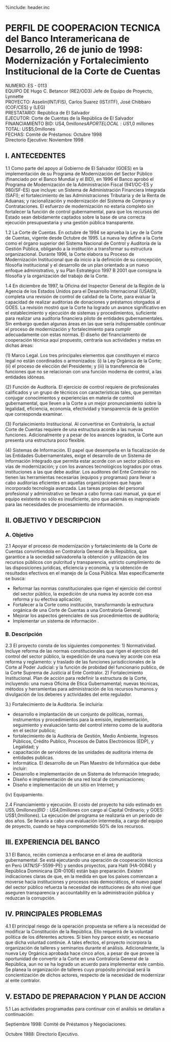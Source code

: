%include: header.inc

# PERFIL DE COOPERACION TECNICA del Banco Interamericana de Desarrollo, 26 de junio de 1998: Modernización y Fortalecimiento Institucional de la Corte de Cuentas

NUMERO: ES - 0113  
EQUIPO DE Hugo C. Betancor (RE2/OD3) Jefe de Equipo de Proyecto, Lynnette  
PROYECTO: Asselin(INT/FIS), Carlos Suarez (IST/ITF), José Chibbaro (COF/CES) y (LEG)  
PRESTATARIO: República de El Salvador  
EJECUTOR: Corte de Cuentas de la República de El Salvador  
FINANCIAMIENTO BID: US$4,0 millones  
APORTE LOCAL: US$1,0 millones  
TOTAL: US$5,0millones  
FECHAS: Comité de Préstamos: Octubre 1998  
Directorio Ejecutivo: Noviembre 1998

## I. ANTECEDENTES 

1.1 Como parte del apoyo al Gobierno de El Salvador (GOES) en la implementación
de su Programa de Modernización del Sector Público (financiado por el Banco
Mundial y el BID), en 1996 el Banco aprobó el Programa de Modernización de la
Administración Fiscal (941/OC-ES y 980/SF-ES) que incluye: un Sistema de
Administración Financiera Integrada (SAFI); el fortalecimiento de las
Administraciones Tributaria y de la Renta de Aduanas; y racionalización y
modernización del Sistema de Compras y Contrataciones. El esfuerzo de
modernización no estaría completo sin fortalecer la función de control
gubernamental, para que los recursos del Estado sean debidamente captados sobre
la base de una correcta ejecución presupuestaria y una gestión pública
transparente.

1.2 La Corte de Cuentas. En octubre de 1994 se aprueba la Ley de la Corte de
Cuentas, vigente desde Octubre de 1995. La nueva ley define a la Corte como el
órgano superior del Sistema Nacional de Control y Auditoría de la Gestión
Pública, obligando a la institución a transformar su estructura organizacional.
Durante 1996, la Corte elabora su Proceso de Modernización Institucional que da
inicio a la definición de su concepción, filosofía institucional y el desarrollo
de un plan orientado a un nuevo enfoque administrativo, y su Plan Estratégico
1997 B 2001 que consigna la filosofía y la organización del trabajo de la Corte.

1.4 En diciembre de 1997, la Oficina del Inspector General de la Región de la
Agencia de los Estados Unidos para el Desarrollo Internacional (USAID), completa
una revisión de control de calidad de la Corte, para evaluar la capacidad de
realizar auditorias de donaciones y préstamos otorgados al GOES. La revisión
mostró que la Corte ha logrado un avance significativo en el establecimiento y
ejecución de sistemas y procedimientos, suficiente para realizar una auditoria
financiera piloto de entidades gubernamentales. Sin embargo quedan algunas áreas
en las que sería indispensable continuar el proceso de modernización y
fortalecimiento para cumplir adecuadamente con estas normas. El diseño del
financiamiento de cooperación técnica aquí propuesto, centraría sus actividades
y metas en dichas áreas:

(1) Marco Legal. Los tres principales elementos que constituyen el marco legal no 
están coordinados o armonizados: (i) la Ley Orgánica de la Corte; (ii) el
proceso de elección del Presidente; y (iii) la transferencia de funciones que no
se relacionan con una función moderna de control, a las entidades idóneas.

(2) Función de Auditoría. El ejercicio de control requiere de profesionales
calificados y un grupo de técnicos con características tales, que permitan
conjugar conocimientos y experiencias en materia de control gubernamental, que
lleven a la Corte a un mejor pronunciamiento sobre la legalidad, eficiencia,
economía, efectividad y transparencia de la gestión que corresponda examinar.

(3) Fortalecimiento Institucional. Al convertirse en Contraloría, la actual
Corte de Cuentas requiere de una estructura acorde a las nuevas funciones.
Adicionalmente y a pesar de los avances logrados, la Corte aun presenta una
estructura poco flexible.

(4) Sistemas de Información. El papel que desempeña en la fiscalización de las
Entidades Gubernamentales, exige el desarrollo de un Sistema de Información
Integrado que permita estar acorde con un sector público en vías de
modernización; y con los avances tecnológicos logrados por otras instituciones a
las que debe auditar. Los auditores del Ente Contralor no tienen las
herramientas necesarias (equipos y programas) para llevar a cabo auditorias
eficientes en aquellas organizaciones que hayan incorporado tecnología avanzada.
Las tareas propias del personal profesional y administrativo se llevan a cabo
forma casi manual, ya que el equipo existente no sólo es insuficiente, sino que
además es inapropiado para las necesidades de procesamiento de información.

## II. OBJETIVO Y DESCRIPCION 

### A. Objetivo

2.1 Apoyar el proceso de modernización y fortalecimiento de la Corte de Cuentas
convirtiendola en Contraloría General de la República, que garantice a la
sociedad salvadoreña la obtención y utilización de los recursos públicos con
pulcritud y transparencia, estricto cumplimiento de las disposiciones jurídicas,
eficiencia y economía, y la obtención de resultados efectivos en el manejo de la
Cosa Pública. Mas específicamente se busca:

- Reformar las normas constitucionales que rigen el ejercicio del control del
sector público, la expedición de una nueva ley acorde con esa reforma y su
efectiva aplicación;
- Fortalecer a la Corte como institución, transformando la estructura orgánica
de una Corte de Cuentas a una Contraloría General;
- Mejorar los aspectos gerenciales de sus procedimientos de auditoria;
- Implementar un sistema de información .

### B. Descripción

2.3 El proyecto consta de los siguientes componentes: 1) Normatividad. Incluye
reforma de las normas constitucionales que rigen el ejercicio del control del
sector público, la expedición de una nueva ley acorde con esa reforma y
reglamento: y traslado de las funciones jurisdiccionales de la Corte al Poder
Judicial: y la función de probidad del funcionario publico, de la Corte Suprema
de Justicia al Ente Contralor. 2) Fortalecimiento Institucional. Plan de acción
para redefinir la estructura de la Corte, incluyendo: una nueva Oficina de Etica
Gubernamental; nuevas técnicas, métodos y herramientas para administración de
los recursos humanos.y divulgación de los deberes y actividades del ente
regulador.

3.) Fortalecimiento de la Auditoria. Se incluiría:

- desarrollo e implantación de un conjunto de políticas, normas, instrumentos
y procedimientos para la emisión, implementación, seguimiento y evaluación tanto
del control interno como de la auditoria en el sector publico;
- fortalecimiento de la Auditoria de Gestión, Medio Ambiente, Ingresos
Públicos, Crédito Publico, Procesos de Datos Electrónicos (EDP), y Legalidad; y
- capacitación de servidores de las unidades de auditoria interna de entidades
publicas.
- Informática. El desarrollo de un Plan Maestro de Informática que debe
incluir:
- Desarrollo e implementación de un Sistema de Información Integrado;
- Diseño e implementación de una red local de comunicaciones;
- Diseño e implementación de un sitio en Internet; y

(iv) Equipamiento.

2.4 Financiamiento y ejecución. El costo del proyecto ha sido estimado en
US$5,0millones (BID: US$4,0millones con cargo al Capital Ordinario; y GOES:
US$1,0millones). La ejecución del programa se realizaría en un período de dos
años. Se llevaría a cabo una evaluación intermedia, a cargo del equipo de
proyecto, cuando se haya comprometido 50% de los recursos.

## III. EXPERIENCIA DEL BANCO 

3.1 El Banco, recién comienza a enfocarse en el área de auditoría gubernamental.
Se está ejecutando una operación de cooperación técnica en Perú (ATN/SF-5599-PE)
y sendos proyectos, para Haití (HA-0084) y República Dominicana (DR-0106) están
bajo preparación. Existen indicaciones claras de que, en la medida en que los
países comienzan a moverse hacia instituciones y procesos más democráticos, el
nuevo papel del sector público refuerza la necesidad de instituciones de alto
nivel que aseguren transparencia y accountability en la administración pública y
reduzcan la corrupción.

## IV. PRINCIPALES PROBLEMAS 

4.1 El principal riesgo de la operación propuesta se refiere a la necesidad de
modificar la Constitución de la República. Ello requerirá de la voluntad
política de los diferentes actores. Si bien hoy parece existir, es necesario que
dicha voluntad continúe. A tales efectos, el proyecto incorpora la organización
de talleres y seminarios durante el análisis. Adicionalmente, la nueva Ley
Orgánica aprobada hace cinco años, a pesar de que provee la oportunidad de
convertir a la Corte en una Contraloría General de la República, aun no se ha
logrado un acuerdo para implementar este cambio. Se planea la organización de
talleres cuyo propósito principal será la concientización de dichos actores,
respecto de la necesidad de modernizar al ente contralor.

## V. ESTADO DE PREPARACION Y PLAN DE ACCION 

5.1 Las actividades programadas para continuar con el análisis se detallan a
continuación:

Septiembre 1998: Comité de Préstamos y Negociaciones.

Octubre 1988: Directorio Ejecutivo. 
